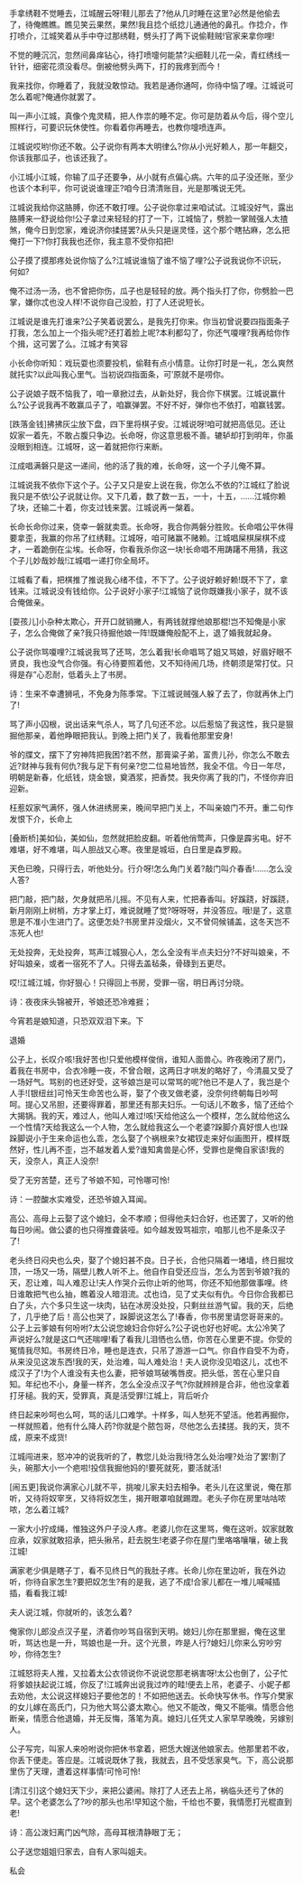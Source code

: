 <!-- { "loadSidebar": true } -->
手拿绣鞋不觉睡去，江城醒云呀!鞋儿那去了?他从几时睡在这里?必然是他偷去了，待俺瞧瞧。瞧见笑云果然，果然!我且捻个纸捻儿通通他的鼻孔。作捻介，作打喷介，江城笑着从手中夺过那绣鞋，劈头打了两下说偷鞋贼!官家来拿你哩!

不觉的睡沉沉，忽然间鼻痒钻心，待打喷嚏何能禁?尖细鞋儿花一朵，青红绣线一针针，细密花须没看尽。倒被他劈头两下，打的我疼到而今！

我来找你，你睡着了，我就没敢惊动。我若是通你通呵，你待中恼了哩。江城说可怎么着呢?俺通你就罢了。

叫一声小江城，真像个鬼灵精，把人作祟的睡不定。你可是防着从今后，得个空儿照样行，可要识玩休使性。你看着你再睡去，也教你嚏喷连声。

江城说哎哟!你还不敢。公子说你有两本大明律么?你从小光好赖人，那一年翻交，你该我那瓜子，也该还我了。

小江城小江城，你输了瓜子还要争，从小就有点偏心病。六年的瓜子没还账，至少也该个本利平，你可说说谁理正?咱今日清清账目，光是那嘴说无凭。

江城说我给你这胳膊，你还不敢打哩。公子说你拿过来咱试试。江城没好气，露出胳膊来一舒说给你!公子拿过来轻轻的打了一下，江城恼了，劈脸一掌贼强人太揸煞，俺今日到您家，难说济你揉搓罢?从头只是逞灵怪，这个那个瞎拈麻，怎么把俺打一下?你打我我也还你，我主意不受你掐把!

公子摸了摸那疼处说你恼了么?江城说谁恼了谁不恼了哩?公子说我说你不识玩，何如?

俺不过汤一汤，也不曾把你伤，瓜子也是轻轻的放。两个指头打了你，你劈脸一巴掌，嫌你忒也没人样!不说你自己没脸，打了人还说短长。

江城说是谁先打谁来?公子笑着说罢么，是我先打你来。你当初曾说要四指面条子打我，怎么加上一个指头呢?还打着脸上呢?本利都勾了，你还气嗄哩?我再给你作个揖，这可罢了么。江城才有笑容

小长命你听知：戏玩耍也须要投机，偷鞋有点小情意。让你打时是一礼，怎么爽然就托实?以此叫我心里气。当初说四指面条，可’原就不是唠你。

公子说娘子既不恼我了，咱一章掀过去，从新处好，我合你下棋罢。江城说赢什么?公子说我再不敢赢瓜子了，咱赢弹罢。不好不好，弹你也不依打，咱赢钱罢。

[跌落金钱]拂拂灰尘放下盘，四下里将棋子安。江城说呀!咱可就把高低见。还让奴家一着先，不敢占腹只争边。长命呀，你这意思极不善。辘轳却打到明年，你虽没眼到相连。江城呀，这一着就把你行来断。

江成唱满磐只是这一递间，他的活了我的难，长命呀，这一个子儿俺不算。

江城说我不依你下这个子。公子又只是安上说在我，你怎么不依的?江城红了脸说我只是不依!公子说就让你。又下几着，数了数一五，一十，十五，……江城你赖了块，还输二十着，你支过钱来罢。江城说再一槃着。

长命长命你过来，侥幸一磐就卖乖。长命呀，我合你两磐分胜败。长命唱公平休得要拿歪，我赢的你吊了红绣鞋。江城呀，咱可赌赢不赌赖。江城唱屎棋屎棋不成才，一着跪倒在尘埃。长命呀，你看我杀你这一块!长命唱不用踌躇不用猜，我这个子儿妙哉妙哉!江城唱一递打你全局坏。

江城看了看，把棋推了推说我心绪不佳，不下了。公子说好赖好赖!既不下了，拿钱来。江城说没有钱给你。公子说好小家子!江城恼了说你既嫌我小家子，就不该合俺做亲。

[耍孩儿]小杂种太欺心，开开口就销撇人，有两钱就撑他娘那棍!岂不知俺是小家子，怎么合俺做了亲?我只待掘他娘一阵!既嫌俺般配不上，退了婚我就起身。

公子说你骂嗄哩?江城说我骂了还骂，怎么着我!长命唱骂了姐又骂娘，好眉好眼不贤良，我也没气合你强。有心待要照着他，又不知待闹几场，终朝须是常打仗。只得是存”心忍耐，低着头上了书房。

诗：生来不幸遭狮吼，不免身为陈季常。下江城说贼强人躲了去了，你就再休上门了!

骂了声小囚根，说出话来气杀人，骂了几句还不忿。以后惹恼了我这性，我只是狠掘他那亲，着他睁眼把我认。到晚上把门关了，我看他那里安身!

爷的牒文，摆下了穷神阵把我困?若不然，那膏粱子弟，富贵儿孙，你怎么不敢去近?财神与我有何仇?我与足下有何亲?您二位易地皆然，我全不信。今日一年尽，明朝是新春，化纸钱，烧金银，奠酒浆，把香焚。我央你离了我的门，不怪你弃旧迎新。

枉惹奴家气满怀，强人休进绣房来，晚间早把门关上，不叫亲娘门不开。重二句作发恨下介，长命上

[叠断桥]美如仙，美如仙，忽然就把脸皮翻。听着他俏莺声，只像是霹劣电。好不难堪，好不难堪，叫人胆战又心寒。夜里是城垣，白日里是森罗殿。

天色已晚，只得行去，听他处分。行介呀!怎么角门关着?敲门叫介春香!……怎么没人答?

把门敲，把门敲，欠身就把吊儿摇。不见有人来，忙把春香叫。好蹊跷，好蹊跷，新月刚刚上树梢，方才掌上灯，难说就睡了觉?呀呀呀，并没答应。哦!是了，这意思是不准小生进门了。这便怎处?书房里并没烟火，又不曾伺候铺盖，这冬天岂不冻死人也!

无处投奔，无处投奔，骂声江城狠心人，怎么全没有半点夫妇分?不好叫娘亲，不好叫娘亲，或者一宿死不了人。只得去盖毡条，骨碌到五更尽。

哎!江城江城，你好狠心！只得回上书房，受罪一宿，明日再讨分晓。

诗：夜夜床头锦被开，爷娘还恐冷难捱；

今宵若是娘知道，只恐双双泪下来。下

退婚

公子上，长叹介咳!我好苦也!只爱他模样俊俏，谁知人面兽心。昨夜晚闭了房门，着我在书房中，合衣冷睡一夜，不曾合眼，这两日才哄发的略好了，今清晨又受了一场好气。骂别的也还好受，这爷娘岂是可以常骂的呢?他已不是人了，我岂是个人手![银纽丝]可怜天生命苦也么哥，娶了个夜叉做老婆，没奈何终朝每日吵呵呵。提心又吊胆，还要得罪着，那里还有那夫妇乐。一句话儿不敢多，恼了还给个大揭锅。我的天，难过人，他叫人难过!咳!天给他这么一个模样，怎么就给他这么一个性情?天给我这么一个人物，怎么就给我这么一个老婆?跺脚介真好恨人也!跺跺脚说小于生来命运也么乖，怎么娶了个祸根来?女裙钗走来好似画图开，模样既然好，性儿再不歪，岂不越发着人爱?谁知禽兽是心怀，受罪也是俺自家该!我的天，没奈人，真正人没奈!

受了无穷苦楚，还亏了爷娘不知，可怜哪可怜!

诗：一腔酸水实难受，还恐爷娘入耳闻。

高公、高母上云娶了这个媳妇，全不孝顺；但得他夫妇合好，也还罢了，又听的他每日吵闹。做公婆的也只得推聋装哑。如今越发毁骂祖宗，咱那儿也不是条汉子了!

老头终日闷央也么央，娶了个媳妇甚不良。日子长，合他只隔着一堵墙，终日掘坟顶，一场又一场，隔壁儿教人听不上。他自作自受还应当，怎么为苦到爷娘?我的天，忍让难，叫人难忍让!夫人作哭介云你止听的他骂，你还不知他那做事哩。终日谁敢把气也么抽，瞧着没人暗泪流。忒也诌，见了丈夫似有仇。今日你合我都已白了头，六个多只生这一块肉，钻在冰房没处投，只剩丝丝游气留。我的天，后绝了，几乎绝了后！高公也哭了，跺脚说这怎么了!春香，你书房里请您哥哥来的。公子上云爹娘有何吩咐?太公说您媳妇合你好么?公子说也好也好呢。太公冷笑了声说好么?就是这口气还喘哩!看了看我儿泪恓也么恓，你苦在心里更不提。你受的冤情我尽知。书房终日冷，睡也是连衣，只吊了游游一口气。你自作自受不为奇，从来没见这泼东西!我的天，处治难，叫人难处治！夫人说你没见咱这儿，忒也不成汉子了!为个人谁没有夫也么妻，把爷娘骂破嘴唇皮。把头低，苦在心里只自知。年纪也不小，身量一样齐，怎么全没点汉子气?你就辨辨是合非，他也没拿着打牙槌。我的天，受罪真，真是活受罪!江城上，背后听介

终日起来吵呵也么呵，骂的话儿口难学。十样多，叫人愁死不望活。他若再掘你，一样就照着，他有什么降人药?你就是个脓包哥，尽他怎么去揉搓。我的天，货不成，原来不成货!

江城闯进来，怒冲冲的说我听的了，教您儿处治我!待怎么处治哩?处治了罢!割了头，碗那大小一个疤啦!投信我掘他妈的!要死就死，要活就活!

[闹五更]我说你满家心儿就不平，挑唆儿家夫妇去相争。老头儿在这里说，俺在那听，又待将奴宰烹，又待将奴怎生，揭开眼罩咱就踢蹬。老头子你在房里咕咕哝哝，怎么着江城?

一家大小拧成绳，惟独这外户子没人疼。老婆儿你在这里骂，俺在这听。奴家就敢应承，奴家就敢招承，把头揪吊，赶去脱生!老婆子你在屋门里咯咯嚷嚷，破上我江城!

满家老少俱是瞎子丁，看不见终日气的我肚子疼。长命儿你在里边听，我在外边听，你待自家怎生?要把奴怎生?有的是我，逃了不成!合家儿都在一堆儿喊喊插插，看看我江城!

夫人说江城，你就听的，该怎么着?

俺家你儿郎没点汉子星，济着你吵骂自宿到天明。媳妇儿你在那里掘，俺在这里听，骂达也是一升，骂娘也是一升。这个光景，咋是人行?媳妇儿你来么穷吵穷吵，你待怎生?

江城怒将夫人推，又拉着太公衣领说你不说说您那老祸害呀!太公也倒了，公子忙将爹娘扶起说江城，你反了!江城奔出说我过咋的畦!便去上吊，老婆子、小妮子都去劝他，太公说这样媳妇子要他怎的！不如把他送去。长命快写休书。作写介樊家的女儿嫁在高氏门，只为他大骂公婆太欺心。他又不能改，俺又不能嗔。情愿合他断亲，情愿合他退婚，并无反悔，落笔为真。媳妇儿任凭丈人家早早晚晚，另嫁别人。

公子写完，叫家人来吩咐说你把休书拿着，把恁大嫂送他娘家去。他那里若不收，你丢下便走。答应是。江城说既休了我，我就去，且不受恁家臭气。下，高公说那里伤了天理，遭着这样事情!可怜可怜!

[清江引]这个媳妇天下少，来把公婆闹。除打了人还去上吊，祸临头还亏了休的早。这个老婆怎么了?吵的那头也吊!早知这个胎，千给也不要，我情愿打光棍直到老!

诗：高公泼妇离门凶气除，高母耳根清静眼丁无；

公子送您姐姐归家去，自有人家叫姐夫。

私会

